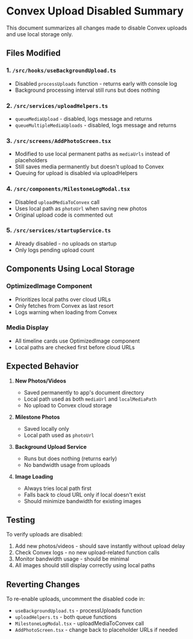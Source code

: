 # Convex Upload Disabled Summary

This document summarizes all changes made to disable Convex uploads and use local storage only.

## Files Modified

### 1. `/src/hooks/useBackgroundUpload.ts`
- Disabled `processUploads` function - returns early with console log
- Background processing interval still runs but does nothing

### 2. `/src/services/uploadHelpers.ts`
- `queueMediaUpload` - disabled, logs message and returns
- `queueMultipleMediaUploads` - disabled, logs message and returns

### 3. `/src/screens/AddPhotoScreen.tsx`
- Modified to use local permanent paths as `mediaUrls` instead of placeholders
- Still saves media permanently but doesn't upload to Convex
- Queuing for upload is disabled via uploadHelpers

### 4. `/src/components/MilestoneLogModal.tsx`
- Disabled `uploadMediaToConvex` call
- Uses local path as `photoUrl` when saving new photos
- Original upload code is commented out

### 5. `/src/services/startupService.ts`
- Already disabled - no uploads on startup
- Only logs pending upload count

## Components Using Local Storage

### OptimizedImage Component
- Prioritizes local paths over cloud URLs
- Only fetches from Convex as last resort
- Logs warning when loading from Convex

### Media Display
- All timeline cards use OptimizedImage component
- Local paths are checked first before cloud URLs

## Expected Behavior

1. **New Photos/Videos**
   - Saved permanently to app's document directory
   - Local path used as both `mediaUrl` and `localMediaPath`
   - No upload to Convex cloud storage

2. **Milestone Photos**
   - Saved locally only
   - Local path used as `photoUrl`

3. **Background Upload Service**
   - Runs but does nothing (returns early)
   - No bandwidth usage from uploads

4. **Image Loading**
   - Always tries local path first
   - Falls back to cloud URL only if local doesn't exist
   - Should minimize bandwidth for existing images

## Testing

To verify uploads are disabled:
1. Add new photos/videos - should save instantly without upload delay
2. Check Convex logs - no new upload-related function calls
3. Monitor bandwidth usage - should be minimal
4. All images should still display correctly using local paths

## Reverting Changes

To re-enable uploads, uncomment the disabled code in:
- `useBackgroundUpload.ts` - processUploads function
- `uploadHelpers.ts` - both queue functions  
- `MilestoneLogModal.tsx` - uploadMediaToConvex call
- `AddPhotoScreen.tsx` - change back to placeholder URLs if needed